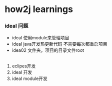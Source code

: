 # how2j learnings



### ideal 问题

- ideal 使用module来管理项目
- ideal java开发热更新代码 不需要每次都重启项目
- idea02 文件夹。项目的目录文件root



##

1. eclipes开发
2. ideal 开发
3. ideal module开发